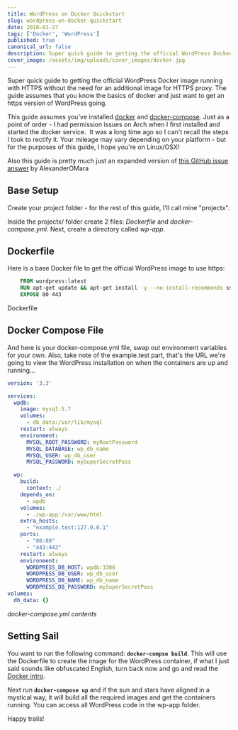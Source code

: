 ```yaml
---
title: WordPress on Docker Quickstart
slug: wordpress-on-docker-quickstart
date: 2018-01-27
tags: ['Docker', 'WordPress']
published: true
canonical_url: false
description: Super quick guide to getting the official WordPress Docker image running with HTTPS without the need for an additional image for HTTPS proxy. The guide assumes that you know the basics of docker and just want to get an https version of WordPress going.
cover_image: /assets/img/uploads/cover_images/docker.jpg
---
```


Super quick guide to getting the official WordPress Docker image running with HTTPS without the need for an additional image for HTTPS proxy. The guide assumes that you know the basics of docker and just want to get an https version of WordPress going.

This guide assumes you've installed [docker](https://docs.docker.com/install/) and [docker-compose](https://docs.docker.com/compose/install/). Just as a point of order - I had permission issues on Arch when I first installed and started the docker service.  It was a long time ago so I can't recall the steps I took to rectify it. Your mileage may vary depending on your platform - but for the purposes of this guide, I hope you're on Linux/OSX!

Also this guide is pretty much just an expanded version of [this GitHub issue answer](https://github.com/docker-library/wordpress/issues/46#issuecomment-347409659) by AlexanderOMara

## Base Setup

Create your project folder - for the rest of this guide, I'll call mine "projectx".

Inside the projectx/ folder create 2 files: *Dockerfile* and *docker-compose.yml*. Next, create a directory called *wp-app*.

## Dockerfile

Here is a base Docker file to get the official WordPress image to use https:

```dockerfile
    FROM wordpress:latest
    RUN apt-get update && apt-get install -y --no-install-recommends ssl-cert && rm -r /var/lib/apt/lists/* && a2enmod ssl && a2ensite default-ssl
    EXPOSE 80 443
```

Dockerfile
## Docker Compose File

And here is your docker-compose.yml file, swap out environment variables for your own. Also, take note of the example.test part, that's the URL we're going to view the WordPress installation on when the containers are up and running…

```yaml
version: '3.3'

services:
  wpdb:
    image: mysql:5.7
    volumes:
      - db_data:/var/lib/mysql
    restart: always
    environment:
      MYSQL_ROOT_PASSWORD: myRootPassword
      MYSQL_DATABASE: wp_db_name
      MYSQL_USER: wp_db_user
      MYSQL_PASSWORD: mySuperSecretPass

  wp:
    build:
      context: ./
    depends_on:
      - wpdb
    volumes:
      - ./wp-app:/var/www/html
    extra_hosts:
      - "example.test:127.0.0.1"
    ports:
      - "80:80"
      - "443:443"
    restart: always
    environment:
      WORDPRESS_DB_HOST: wpdb:3306
      WORDPRESS_DB_USER: wp_db_user
      WORDPRESS_DB_NAME: wp_db_name
      WORDPRESS_DB_PASSWORD: mySuperSecretPass
volumes:
  db_data: {}
```

_docker-compose.yml contents_

## Setting Sail

You want to run the following command: **`docker-compse build`**. This will use the Dockerfile to create the image for the WordPress container, if what I just said sounds like obfuscated English, turn back now and go and read the [Docker intro](https://docs.docker.com/get-started/).

Next run **`docker-compose up`** and if the sun and stars have aligned in a mystical way, it will build all the required images and get the containers running. You can access all WordPress code in the wp-app folder.

Happy trails!
